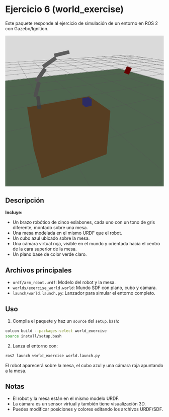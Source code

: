 # Ejercicio 6 (world_exercise)

Este paquete responde al ejercicio de simulación de un entorno en ROS 2 con Gazebo/Ignition.

![world_screenshot](world_screenshot.png)

## Descripción

**Incluye:**
- Un brazo robótico de cinco eslabones, cada uno con un tono de gris diferente, montado sobre una mesa.
- Una mesa modelada en el mismo URDF que el robot.
- Un cubo azul ubicado sobre la mesa.
- Una cámara virtual roja, visible en el mundo y orientada hacia el centro de la cara superior de la mesa.
- Un plano base de color verde claro.

## Archivos principales

- `urdf/arm_robot.urdf`: Modelo del robot y la mesa.
- `worlds/exercise_world.world`: Mundo SDF con plano, cubo y cámara.
- `launch/world.launch.py`: Lanzador para simular el entorno completo.

## Uso

1. Compila el paquete y haz un `source` del `setup.bash`:
   
  ```bash
  colcon build --packages-select world_exercise
  source install/setup.bash
  ```

2. Lanza el entorno con:
   
  ```bash
  ros2 launch world_exercise world.launch.py
  ```

  El robot aparecerá sobre la mesa, el cubo azul y una cámara roja apuntando a la mesa.

## Notas

- El robot y la mesa están en el mismo modelo URDF.
- La cámara es un sensor virtual y también tiene visualización 3D.
- Puedes modificar posiciones y colores editando los archivos URDF/SDF.
